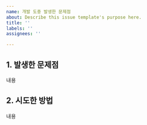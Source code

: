 ```yaml
---
name: 개발 도중 발생한 문제점
about: Describe this issue template's purpose here.
title: ''
labels: ''
assignees: ''

---
```


## 1. 발생한 문제점
내용

## 2. 시도한 방법
내용
